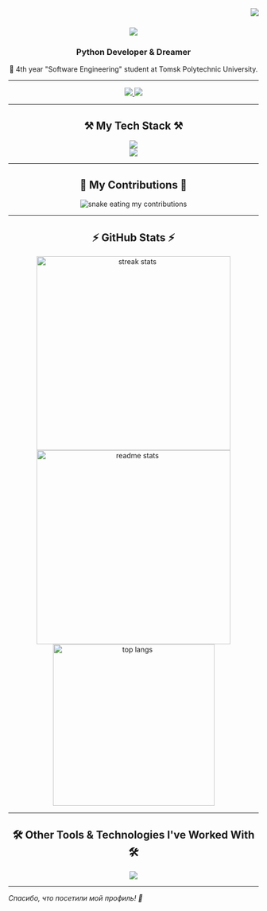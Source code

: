 <img align="right" src="https://visitor-badge.laobi.icu/badge?page_id=zhozhyr.zhozhyr" />

<h1 align="center">
    <img src="https://readme-typing-svg.herokuapp.com/?font=Righteous&size=35&center=true&vCenter=true&width=500&height=70&duration=4000&lines=Hi+There!+👋;+My+name+is+Vladislav;Welcome+to+my+GitHub+profile!" />
</h1>

<h3 align="center">Python Developer & Dreamer</h3>

<div align="center">
    🌱 4th year "Software Engineering" student at Tomsk Polytechnic University.
</div>

---

<div align="center"> 
  <a href="https://t.me/zhozhyr" target="_blank">
     <img src="https://img.shields.io/badge/-Telegram-090909?style=for-the-badge&logo=telegram&logoColor=27A0D9" target="_blank"/> 
  </a>
  <a href="https://github.com/zhozhyr" target="_blank">
     <img src="https://img.shields.io/badge/-GitHub-090909?style=for-the-badge&logo=github" target="_blank"/> 
  </a>
</div>

---

<h2 align="center">⚒️ My Tech Stack ⚒️</h2>
<div align="center">
    <img src="https://skillicons.dev/icons?i=pycharm,vscode,github,gitlab,git,postman,windows" /><br>
    <img src="https://skillicons.dev/icons?i=python,fastapi,django,postgres,docker,kubernetes,nginx,grafana,prometheus" /><br>
</div>

---

<h2 align="center">🐍 My Contributions 🐍</h2>
<div align="center">
  <img alt="snake eating my contributions" src="https://raw.githubusercontent.com/zhozhyr/zhozhyr/output/github-contribution-grid-snake.svg" />
</div>

---

<h2 align="center">⚡ GitHub Stats ⚡</h2>
<div align="center">
  <img width=390 src="https://github-readme-streak-stats.vercel.app/?user=zhozhyr&count_private=true&theme=react&border_radius=10" alt="streak stats"/>
  <img width=390 src="https://github-readme-stats.vercel.app/api?username=zhozhyr&count_private=true&show_icons=true&theme=react&rank_icon=github&border_radius=10" alt="readme stats" />
  <br/>
  <img width=325 align="center" src="https://github-readme-stats.vercel.app/api/top-langs/?username=zhozhyr&hide=HTML&langs_count=8&layout=compact&theme=react&border_radius=10&size_weight=0.5&count_weight=0.5&exclude_repo=github-readme-stats" alt="top langs" />
</div>

---

<h2 align="center">🛠️ Other Tools & Technologies I've Worked With 🛠️</h2>
<div align="center">
    <img src="https://skillicons.dev/icons?i=java,cpp,net,linux,visualstudio,bootstrap,html,css,js,selenium,sqlite" /><br>
</div>

---

_Спасибо, что посетили мой профиль! 🚀_
